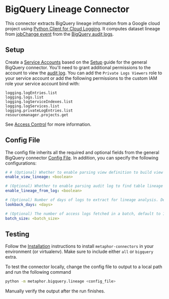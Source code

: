 # BigQuery Lineage Connector

This connector extracts BigQuery lineage information from a Google cloud project using [Python Client for Cloud Logging](https://googleapis.dev/python/logging/latest/index.html). It computes dataset lineage from [jobChange event](https://cloud.google.com/bigquery/docs/reference/auditlogs/rest/Shared.Types/BigQueryAuditMetadata#BigQueryAuditMetadata.JobChange) from the [BigQuery audit logs](https://cloud.google.com/bigquery/docs/reference/auditlogs).

## Setup

Create a [Service Accounts](https://console.cloud.google.com/iam-admin/serviceaccounts) based on the [Setup](../README.md#Setup) guide for the general BigQuery connector. You'll need to grant additional permissions to the account to view the [audit log](https://cloud.google.com/logging/docs/audit/services). You can add the `Private Logs Viewers` role to your service account or add the following permissions to the custom IAM role your service account bind with:

```text
logging.logEntries.list
logging.logs.list
logging.logServiceIndexes.list
logging.logServices.list
logging.privateLogEntries.list
resourcemanager.projects.get
```

See [Access Control](https://cloud.google.com/logging/docs/access-control#console_permissions) for more information.

## Config File

The config file inherits all the required and optional fields from the general BigQuery connector [Config File](../README.md#config-file). In addition, you can specify the following configurations:

```yaml
# # (Optional) Whether to enable parsing view definition to build view lineage, default True
enable_view_lineage: <boolean>

# (Optional) Whether to enable parsing audit log to find table lineage information, default True
enable_lineage_from_log: <boolean>

# (Optional) Number of days of logs to extract for lineage analysis. Default to 30.
lookback_days: <days>

# (Optional) The number of access logs fetched in a batch, default to 1000, value must be in range 0 - 1000
batch_size: <batch_size>
```

## Testing

Follow the [Installation](../../../README.md) instructions to install `metaphor-connectors` in your environment (or virtualenv). Make sure to include either `all` or `bigquery` extra.

To test the connector locally, change the config file to output to a local path and run the following command

```bash
python -m metaphor.bigquery.lineage <config_file>
```

Manually verify the output after the run finishes.
